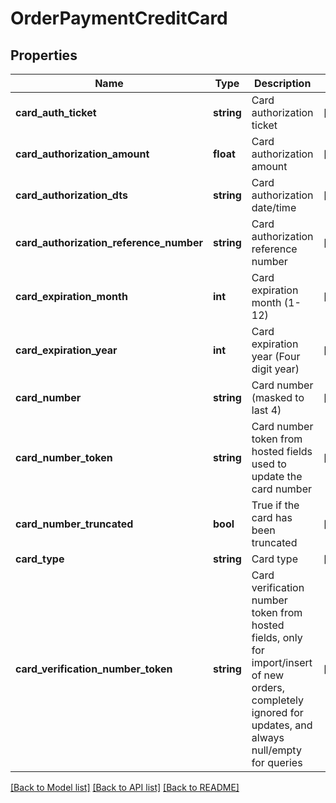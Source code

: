 # OrderPaymentCreditCard

## Properties
Name | Type | Description | Notes
------------ | ------------- | ------------- | -------------
**card_auth_ticket** | **string** | Card authorization ticket | [optional] 
**card_authorization_amount** | **float** | Card authorization amount | [optional] 
**card_authorization_dts** | **string** | Card authorization date/time | [optional] 
**card_authorization_reference_number** | **string** | Card authorization reference number | [optional] 
**card_expiration_month** | **int** | Card expiration month (1-12) | [optional] 
**card_expiration_year** | **int** | Card expiration year (Four digit year) | [optional] 
**card_number** | **string** | Card number (masked to last 4) | [optional] 
**card_number_token** | **string** | Card number token from hosted fields used to update the card number | [optional] 
**card_number_truncated** | **bool** | True if the card has been truncated | [optional] 
**card_type** | **string** | Card type | [optional] 
**card_verification_number_token** | **string** | Card verification number token from hosted fields, only for import/insert of new orders, completely ignored for updates, and always null/empty for queries | [optional] 

[[Back to Model list]](../README.md#documentation-for-models) [[Back to API list]](../README.md#documentation-for-api-endpoints) [[Back to README]](../README.md)


